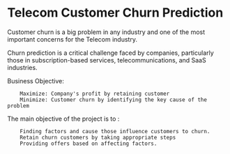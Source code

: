 # Telecom Customer Churn Prediction
Customer churn is a big problem in any industry and one of the most important concerns for the Telecom industry.

Churn prediction is a critical challenge faced by companies, particularly those in subscription-based services, telecommunications, and SaaS industries.

Business Objective:

        Maximize: Company's profit by retaining customer
        Minimize: Customer churn by identifying the key cause of the problem

The main objective of the project is to :

        Finding factors and cause those influence customers to churn.
        Retain churn customers by taking appropriate steps
        Providing offers based on affecting factors.
